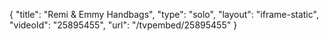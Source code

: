 {
    "title": "Remi & Emmy Handbags",
    "type": "solo",
    "layout": "iframe-static",
    "videoId": "25895455",
    "url": "\/tvpembed\/25895455"
}